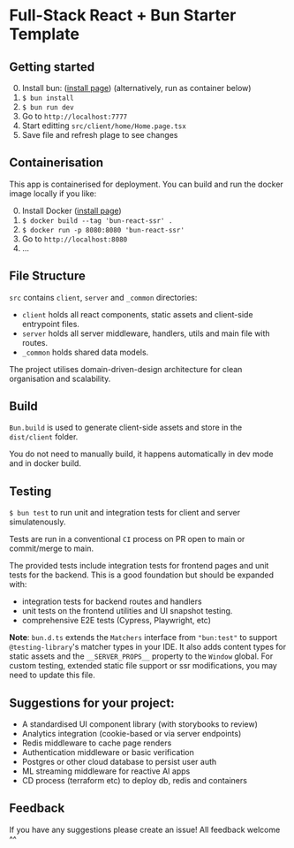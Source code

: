 # Full-Stack React + Bun Starter Template

## Getting started

0. Install bun: ([install page](https://bun.sh)) (alternatively, run as container below)
1. `$ bun install`
2. `$ bun run dev`
3. Go to `http://localhost:7777`
4. Start editting `src/client/home/Home.page.tsx`
5. Save file and refresh plage to see changes

## Containerisation

This app is containerised for deployment. You can build and run the docker image locally if you like:

0. Install Docker ([install page](https://docs.docker.com/engine/install/))
1. `$ docker build --tag 'bun-react-ssr' .`
2. `$ docker run -p 8080:8080 'bun-react-ssr'`
3. Go to `http://localhost:8080` 
4. ...

## File Structure

`src` contains `client`, `server` and `_common` directories:
- `client` holds all react components, static assets and client-side entrypoint files.
- `server` holds all server middleware, handlers, utils and main file with routes.
- `_common` holds shared data models.

The project utilises domain-driven-design architecture for clean organisation and scalability.

## Build

`Bun.build` is used to generate client-side assets and store in the `dist/client` folder.

You do not need to manually build, it happens automatically in dev mode and in docker build.

## Testing 

`$ bun test` to run unit and integration tests for client and server simulatenously.

Tests are run in a conventional `CI` process on PR open to main or commit/merge to main.

The provided tests include integration tests for frontend pages and unit tests for the backend. This is a good foundation but should be expanded with:
 - integration tests for backend routes and handlers
 - unit tests on the frontend utilities and UI snapshot testing. 
 - comprehensive E2E tests (Cypress, Playwright, etc)

**Note**: `bun.d.ts` extends the `Matchers` interface from `"bun:test"` to support `@testing-library`'s matcher types in your IDE. It also adds content types for static assets and the `__SERVER_PROPS__` property to the `Window` global. For custom testing, extended static file support or ssr modifications, you may need to update this file.

## Suggestions for your project:

 - A standardised UI component library (with storybooks to review)
 - Analytics integration (cookie-based or via server endpoints)
 - Redis middleware to cache page renders
 - Authentication middleware or basic verification
 - Postgres or other cloud database to persist user auth
 - ML streaming middleware for reactive AI apps
 - CD process (terraform etc) to deploy db, redis and containers

## Feedback

If you have any suggestions please create an issue! All feedback welcome ^^